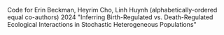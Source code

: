 Code for Erin Beckman, Heyrim Cho, Linh Huynh (alphabetically-ordered equal co-authors) 2024 "Inferring Birth-Regulated vs. Death-Regulated Ecological Interactions in Stochastic Heterogeneous Populations"
